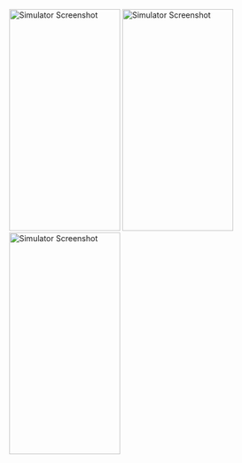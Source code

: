 <img src="https://github.com/Mukund-Vaghasiya13/RockPaperScissors/assets/115715969/fd198b51-76bb-4262-9644-4019b734d902" alt="Simulator Screenshot" height="400" width="200">
<img src="https://github.com/Mukund-Vaghasiya13/RockPaperScissors/assets/115715969/e89d0c47-5335-4f15-8f32-e4301189e4a0" alt="Simulator Screenshot" height="400" width="200">
<img src="https://github.com/Mukund-Vaghasiya13/RockPaperScissors/assets/115715969/cce93e32-5b05-43e1-bc48-39401316ffd8" alt="Simulator Screenshot" height="400" width="200">
